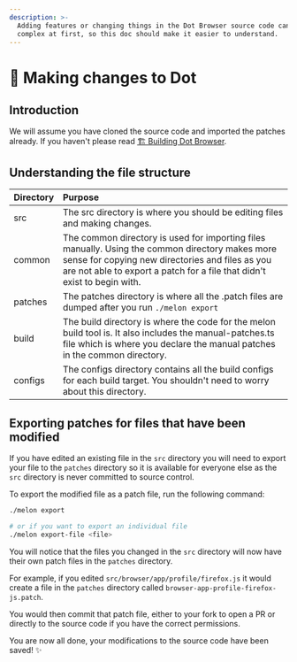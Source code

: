 ```yaml
---
description: >-
  Adding features or changing things in the Dot Browser source code can be quite
  complex at first, so this doc should make it easier to understand.
---
```


# 📝 Making changes to Dot

## Introduction

We will assume you have cloned the source code and imported the patches already. If you haven't please read [🏗 Building Dot Browser](cloning-dot/).

## Understanding the file structure

| Directory | Purpose |
| :--- | :--- |
| src | The src directory is where you should be editing files and making changes. |
| common | The common directory is used for importing files manually. Using the common directory makes more sense for copying new directories and files as you are not able to export a patch for a file that didn't exist to begin with.  |
| patches | The patches directory is where all the .patch files are dumped after you run `./melon export` |
| build | The build directory is where the code for the melon build tool is. It also includes the manual-patches.ts file which is where you declare the manual patches in the common directory. |
| configs | The configs directory contains all the build configs for each build target. You shouldn't need to worry about this directory. |

## Exporting patches for files that have been modified

If you have edited an existing file in the `src` directory you will need to export your file to the `patches` directory so it is available for everyone else as the `src` directory is never committed to source control.

To export the modified file as a patch file, run the following command:

```bash
./melon export

# or if you want to export an individual file
./melon export-file <file>
```

You will notice that the files you changed in the `src` directory will now have their own patch files in the `patches` directory. 

For example, if you edited `src/browser/app/profile/firefox.js` it would create a file in the `patches` directory called `browser-app-profile-firefox-js.patch`. 

You would then commit that patch file, either to your fork to open a PR or directly to the source code if you have the correct permissions.

You are now all done, your modifications to the source code have been saved! ✨

